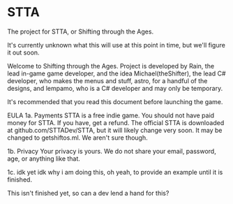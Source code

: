 # STTA
The project for STTA, or Shifting through the Ages.

It's currently unknown what this will use at this point in time, but we'll figure it out soon.

Welcome to Shifting through the Ages.
Project is developed by
Rain, the lead in-game game developer, and the idea
Michael(theShifter), the lead C# developer, who makes the menus and stuff, 
astro, for a handful of the designs, and
lempamo, who is a C# developer and may only be temporary.

It's recommended that you read this document before launching the game.

EULA
1a. Payments
  STTA is a free indie game. You should not have paid money for STTA. If you have, get a refund. The official STTA is downloaded at github.com/STTADev/STTA, but it will likely change very soon. It may be changed to getshiftos.ml. We aren't sure though.
  
1b. Privacy
  Your privacy is yours. We do not share your email, password, age, or anything like that.
  
1c. idk yet
  idk why i am doing this, oh yeah, to provide an example until it is finished.
  
This isn't finished yet, so can a dev lend a hand for this?
